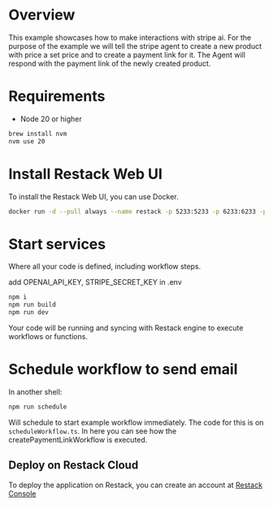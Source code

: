 # Overview

This example showcases how to make interactions with stripe ai. For the purpose of the example we will tell the stripe agent to create a new product with price a set price and to create a payment link for it. The Agent will respond with the payment link of the newly created product.

# Requirements

- Node 20 or higher

```bash
brew install nvm
nvm use 20
```

# Install Restack Web UI

To install the Restack Web UI, you can use Docker.

```bash
docker run -d --pull always --name restack -p 5233:5233 -p 6233:6233 -p 7233:7233 -p 9233:9233 ghcr.io/restackio/restack:main
```

# Start services

Where all your code is defined, including workflow steps.

add OPENAI_API_KEY, STRIPE_SECRET_KEY in .env

```bash
npm i
npm run build
npm run dev
```

Your code will be running and syncing with Restack engine to execute workflows or functions.

# Schedule workflow to send email

In another shell:

```bash
npm run schedule
```

Will schedule to start example workflow immediately. The code for this is on `scheduleWorkflow.ts`. In here you can see how the createPaymentLinkWorkflow is executed.


## Deploy on Restack Cloud

To deploy the application on Restack, you can create an account at [Restack Console](https://console.restack.io)

